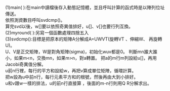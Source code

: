 (1)main( ):在main中讀檔後存入動態記憶體，並且呼叫計算的函式時是以陣列位址傳送。  
依照測資數目呼叫svdcmp()。   
算完svd以後，w[]要以依照奇異值排好，u[]、v[]也要行列互換。   
(2)myround( ):另寫一個函數處理四捨五入  
(3)svdcmp():目標是把原本的矩陣A分解成A=UWVT(旋轉VT 、伸縮W、 再旋轉U)。  
U、V是正交矩陣，W是對角矩陣(sigma)，初始化wuv都是0。 判斷mn誰大誰小，如果m<n，交換mn，如果m>n，對a轉置。 把a的m行m列設給u[]，再用Jacobi奇異值分解。  
u前n行裡，每行的平方和設給w，再把v算成單位矩陣，循環計算。  
把w設為u中前n行，每行元素平方和的根號，然後再由大到小排好。  
u和v跟w一樣的排法，u的前n行直接算 ，後面的m-n行則用Q R分解求出。 
